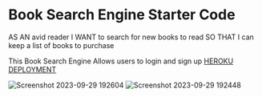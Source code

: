 # Book Search Engine Starter Code
AS AN avid reader
I WANT to search for new books to read
SO THAT I can keep a list of books to purchase

This Book Search Engine Allows users to login and sign up
[HEROKU DEPLOYMENT](mongodb+srv://mjthayne:Passw0rd@cluster0.qui7h8v.mongodb.net/?retryWrites=true&w=majority)

![Screenshot 2023-09-29 192604](https://github.com/mayaj0yce/search21/assets/129634010/b9cbb3ee-ca8f-40c9-b64b-c7e9dedf8799)
![Screenshot 2023-09-29 192448](https://github.com/mayaj0yce/search21/assets/129634010/a0edc56c-79cf-4ef3-8de6-f09bc3ee0906)
